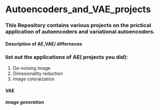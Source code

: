 # Autoencoders_and_VAE_projects

### This Repository contains various projects on the prictical application of autoencoders and variational autoencoders.
#### Description of AE,VAE/ differneces
### list out the applications of AE( projects you did):
1. De-noising image
2. Dimesionality reduction
3. image coloraization

#### VAE
##### image generation
